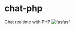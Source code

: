 # chat-php
Chat realtime with PHP
![fasfasf](https://user-images.githubusercontent.com/40074744/132109342-7f851106-26ec-4136-a2d7-9e3b5fccfccf.PNG)

